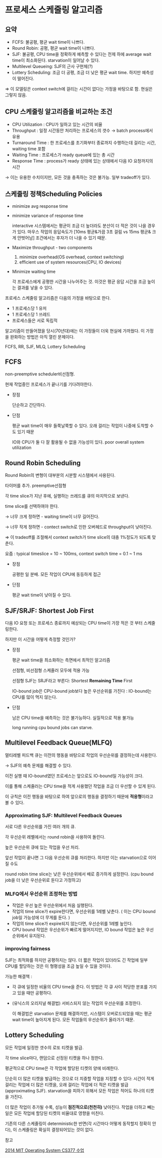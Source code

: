 # 프로세스 스케줄링 알고리즘

## 요약

- FCFS: 불공평, 평균 wait time이 나쁘다.
- Round Robin: 공평, 평균 wait time이 나쁘다.
- SJF: 불공평, CPU time을 정확하게 예측할 수 있다는 전제 하에 average wait time이 최소화된다. starvation이 일어날 수 있다.
- Multilevel Queueing: SJF의 근사 구현체(?)
- Lottery Scheduling: 조금 더 공평, 조금 더 낮은 평균 wait time. 하지만 예측성이 떨어진다.

⇒ 이 모델링은 context switch에 걸리는 시간이 없다는 가정을 바탕으로 함. 현실은 그렇지 않음.


## CPU 스케줄링 알고리즘을 비교하는 조건

- CPU Utilization : CPU가 일하고 있는 시간의 비율
- Throughput : 일정 시간동안 처리하는 프로세스의 갯수 → batch process에서 유용
- Turnaround Time : 한 프로세스를 초기화부터 종료까지 수행하는데 걸리는 시간, waiting time 포함
- Waiting Time : 프로세스가 ready queue에 있는 총 시간
- Response Time : process가 ready 상태에 있는 상태에서 다음 IO 요청까지의 시간

→ 이는 유용한 수치이지만, 모든 것을 충족하는 것은 불가능. 일부 tradeoff가 있다.

## 스케줄링 정책Scheduling Policies

- minimize avg response time
- minimize variance of response time

    interactive 시스템에서는 평균이 조금 더 높더라도 분산이 더 적은 것이 나을 경우가 있다. 마우스 작업의 응답속도가 [10ms 평균&가끔 3초 걸림 vs 15ms 평균& 크게 안벗어남] 조건에서는 후자가 더 나을 수 있기 때문.

- Maximize throughput - two components
    1. minimize overhead(OS overhead, context switching)
    2. efficient use of system resources(CPU, IO devices)

- Minimize waiting time

    각 프로세스에게 공평한 시간을 나누어주는 것. 이것은 평균 응답 시간을 조금 높이는 결과를 낳을 수 있다.

프로세스 스케줄링 알고리즘은 다음의 가정을 바탕으로 한다.

- 1 프로세스당 1 유저
- 1 프로세스당 1 쓰레드
- 프로세스들은 서로 독립적

알고리즘이 만들어졌을 당시(70년대)에는 이 가정들이 더욱 현실에 가까웠다. 이 가정을 완화하는 방법은 아직 열린 문제이다.

FCFS, RR, SJF, MLQ, Lottery Scheduling

## FCFS

non-preemptive scheduler비선점형.

현재 작업중인 프로세스가 끝나기를 기다려야한다.

- 장점

    단순하고 간단하다.

- 단점

    평균 wait time이 매우 들쭉날쭉할 수 있다. 오래 걸리는 작업이 나중에 도착할 수도 있기 때문

    IO와 CPU가 둘 다 잘 활용될 수 없을 가능성이 있다. poor overall system utilization

## Round Robin Scheduling

Round Robin의 변형이 대부분의 시분할 시스템에서 사용된다.

타이머를 추가. preemptive선점형

각 time slice가 지난 후에, 실행하는 쓰레드를 큐의 마지막으로 보낸다.

time slice를 선택하여야 한다.

→ 너무 크게 정하면 - waiting time이 너무 길어진다.

→ 너무 작게 정하면 - contect switch로 인한 오버헤드로 throughput이 낮아진다.

⇒ 이 tradeoff를 조절해서 context switch가 time slice의 대충 1%정도가 되도록 맞춘다.

요즘 : typical timeslice = 10 ~ 100ms, context switch time = 0.1 ~ 1 ms

- 장점

    공평한 일 분배. 모든 작업이 CPU에 동등하게 접근

- 단점

    평균 wait time이 낮아질 수 있다.

## SJF/SRJF: Shortest Job First

다음 IO 요청 또는 프로세스 종료까지 예상되는 CPU time이 가장 적은 것 부터 스케줄링한다.

하지만 이 시간을 어떻게 측정할 것인가?

- 장점

    평균 wait time을 최소화하는 측면에서 최적인 알고리즘

    선점형, 비선점형 스케줄러 모두에 적용 가능

    선점형 SJF는 SRJF라고 부른다: Shortest **Remaining Time** First

    IO-bound job은 CPU-bound job보다 높은 우선순위를 가진다 : IO-bound는 CPU를 많이 먹지 않는다.

- 단점

    남은 CPU time을 예측하는 것은 불가능하다. 실질적으로 적용 불가능

    long running cpu bound jobs can starve. 

## Multilevel Feedback Queue(MLFQ)

멀티레벨 피드백 큐는 이전의 행동을 바탕으로 작업의 우선순위를 결정하는데 사용한다.

→ SJF의 예측 문제를 해결할 수 있다.

이전 실행 때 IO-bound였던 프로세스는 앞으로도 IO-bound일 가능성이 크다.

이를 통해 스케줄러는 CPU time을 적게 사용했던 작업을 조금 더 우선할 수 있게 된다.

이 규칙은 이전 행동을 바탕으로 하여 앞으로의 행동을 결정하기 때문에 **적응형**이라고 볼 수 있다.

### Approximating SJF: Multilevel Feedback Queues

서로 다른 우선순위를 가진 여러 개의 큐.

각 우선순위 레벨에서는 round robin을 사용하여 돌린다.

높은 우선순위 큐에 있는 작업을 우선 처리.

앞선 작업이 끝나면 그 다음 우선순위 큐를 처리한다. 하지만 이는 starvation으로 이어질 수도

round robin time slice는 낮은 우선순위에서 배로 증가하게 설정한다. (cpu bound job을 더 낮은 우선순위로 둔다고 가정하고)

### MLFQ에서 우선순위 조정하는 방법

- 작업은 우선 높은 우선순위에서 처음 실행된다.
- 작업의 time slice가 expire한다면, 우선순위를 1레벨 낮춘다. ( 이는 CPU bound job일 가능성에 더 무게를 둔다. )
- 작업의 time slice가 expire되지 않는다면, 우선순위를 1레벨 높인다.
- CPU bound 작업은 우선순위가 빠르게 떨어지지만, IO bound 작업은 높은 우선순위에서 유지된다.

### improving fairness

SJF는 최적화를 하지만 공평하지는 않다. 더 짧은 작업이 있더라도 긴 작업에 일부 CPU를 할당하는 것은 이 형평성을 조금 높일 수 있을 것이다.

가능한 해결책 :

- 각 큐에 일정한 비율의 CPU time을 준다. 이 방법은 각 큐 사이 적당한 분포를 가지고 있을 때만 공평하다.
- (유닉스의 오리지널 해결법) 서비스되지 않는 작업의 우선순위를 조정한다.

    이 해결법은 starvation 문제를 해결하지만, 시스템이 오버로드되었을 때는 평균 wait time이 높아지게 된다. 모든 작업들의 우선순위가 올라가기 때문.

## Lottery Scheduling

모든 작업에 일정한 갯수의 로또 티켓을 발급.

각 time slice마다, 랜덤으로 선정된 티켓을 하나 정한다.

평균적으로 CPU time은 각 작업에 할당된 티켓의 양에 비례한다.

단순히 더 많은 티켓을 발급하는 것으로 더 치중할 작업을 지정할 수 있다: 시간이 적게 걸리는 작업에 더 많은 티켓을, 오래 걸리는 작업에 더 적은 티켓을 발급(approximating SJF). starvation을 피하기 위해서 모든 작업은 적어도 하나의 티켓을 가진다.

더 많은 작업이 추가될 수록, 성능이 **점진적으로(천천히)** 낮아진다. 작업을 더하고 빼는 일은 모든 작업에 할당된 티켓의 비율대로 영향을 미친다.

기존의 다른 스케줄링이 deterministic한 반면(각 시간마다 어떻게 동작할지 정확히 안다), 이 스케줄링은 확실히 결정되어있는 것이 없다.


참고

[2014 MIT Operating System CS377 수업](https://www.youtube.com/playlist?list=PLacuG5pysFbDQU8kKxbUh4K5c1iL5_k7k)